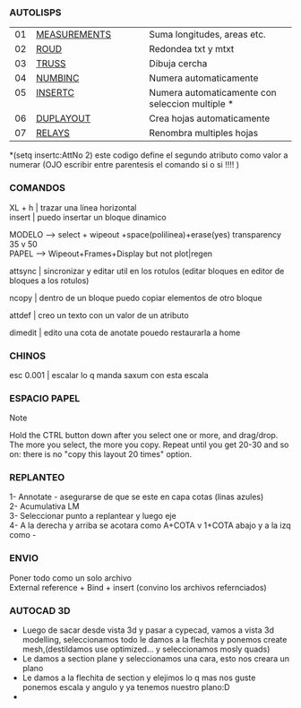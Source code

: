 ### **AUTOLISPS**

<table >
  <tbody>
        <tr>
      <td align="center" valign="top" width="30px">01</td>
      <td align="left" valign="top" width="300px"><a href="https://github.com/FUNDAMENTA-ING/FUNDAMENTA-DOC/blob/main/DOCS/DATOS%20GENERALES%20-%20CYPE.md">MEASUREMENTS</a></td>
      <td align="left" valign="top" width="500px">Suma longitudes, areas etc.</td>
    </tr>
    <tr>
      <td align="center" valign="top" width="30px">02</td>
      <td align="left" valign="top" width="300px"><a href="https://github.com/FUNDAMENTA-ING/FUNDAMENTA-DOC/blob/main/DOCS/DATOS%20GENERALES%20-%20CYPE.md">ROUD</a></td>
      <td align="left" valign="top" width="500px">Redondea txt y mtxt</td>
    </tr>
    <tr>
      <td align="center" valign="top" >03</td>
      <td align="left" valign="top" ><a href="https://github.com/FUNDAMENTA-ING/FUNDAMENTA-DOC/blob/main/DOCS/AUTOCADCOMANDS.md">TRUSS</a></td>
      <td align="left" valign="top" >Dibuja cercha</td>
    </tr>
        <tr>
      <td align="center" valign="top" >04</td>
      <td align="left" valign="top" ><a href="https://github.com/FUNDAMENTA-ING/FUNDAMENTA-DOC/blob/main/DOCS/AUTOCADCOMANDS.md">NUMBINC</a></td>
      <td align="left" valign="top" >Numera automaticamente</td>
    </tr>
            <tr>
      <td align="center" valign="top" >05</td>
      <td align="left" valign="top" ><a href="https://github.com/FUNDAMENTA-ING/FUNDAMENTA-DOC/blob/main/DEV/AUOTCADLISP/InsertC.VLX">INSERTC</a></td>
      <td align="left" valign="top" >Numera automaticamente con seleccion multiple *</td>
    </tr>
                <tr>
      <td align="center" valign="top" >06</td>
      <td align="left" valign="top" ><a href="https://github.com/FUNDAMENTA-ING/FUNDAMENTA-DOC/blob/main/DEV/AUOTCADLISP/InsertC.VLX">DUPLAYOUT</a></td>
      <td align="left" valign="top" >Crea hojas automaticamente </td>
    </tr>
                    <tr>
      <td align="center" valign="top" >07</td>
      <td align="left" valign="top" ><a href="https://github.com/FUNDAMENTA-ING/FUNDAMENTA-DOC/blob/main/DEV/AUOTCADLISP/InsertC.VLX">RELAYS</a></td>
      <td align="left" valign="top" >Renombra multiples hojas </td>
    </tr>
      </tbody>
</table>
  

*(setq insertc:AttNo 2) este codigo define el segundo atributo como valor a numerar (OJO escribir entre parentesis el comando si o si !!!! )


### COMANDOS

XL + h  | trazar una linea horizontal  
insert | puedo insertar un bloque dinamico  

MODELO --> select + wipeout +space(polilinea)+erase(yes) transparency 35 v 50  
PAPEL --> Wipeout+Frames+Display but not plot|regen

attsync | sincronizar y editar util en los rotulos (editar bloques en editor de bloques a los rotulos)

ncopy | dentro de un bloque puedo copiar elementos de otro bloque

attdef | creo un texto con un valor de un atributo

dimedit | edito una cota de anotate pouedo restaurarla a home

### CHINOS 

  esc 0.001 | escalar lo q manda saxum con esta escala

### ESPACIO PAPEL
> [!NOTE]  
> Hold the CTRL button down after you select one or more, and drag/drop. The more you select, the more you copy. Repeat until you get 20-30 and so on: there is no "copy this layout 20 times" option.


### REPLANTEO

 1- Annotate - asegurarse de que se este en capa cotas (linas azules)  
 2- Acumulativa LM  
 3- Seleccionar punto a replantear y luego eje  
 4- A la derecha y arriba se acotara como A+COTA v 1+COTA abajo y a la izq como -   

### ENVIO
Poner todo como un solo archivo  
External reference + Bind + insert (convino los archivos refernciados)  

### AUTOCAD 3D 

- Luego de sacar desde vista 3d y pasar a cypecad, vamos a vista 3d modelling, seleccionamos todo le damos a la flechita y ponemos create mesh,(destildamos use optimized... y seleccionamos mosly quads)
- Le damos a section plane y seleccionamos una cara, esto nos creara un plano
- Le damos a la flechita de section y elejimos lo q mas nos guste ponemos escala y angulo y ya tenemos nuestro plano:D
- 

